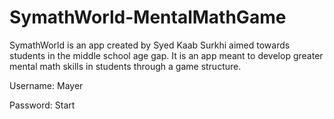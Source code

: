 # SymathWorld-MentalMathGame
SymathWorld is an app created by Syed Kaab Surkhi aimed towards students in the middle school age gap. It is an app meant to develop greater mental math skills in students through a game structure.

Username: Mayer




Password: Start
